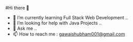 #Hi there 👋

- 🌱 I’m currently learning Full Stack Web Development ..
- 🤔 I’m looking for help with Java Projects ..
- 💬 Ask me ..
- 📫 How to reach me : gawaishubham001@gmail.com
